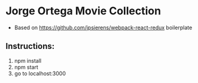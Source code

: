 # Jorge Ortega Movie Collection

* Based on https://github.com/jpsierens/webpack-react-redux boilerplate

## Instructions:

1. npm install
2. npm start
3. go to localhost:3000
